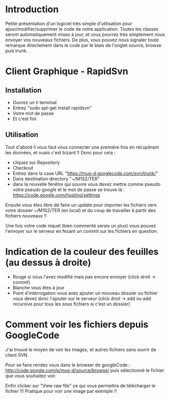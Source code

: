 # Introduction #

Petite présentation d'un logiciel très simple d'utilisation pour ajour/modifier/supprimer le code de notre application. Toutes les classes seront automatiquement mises à jour, et vous pourrez très simplement nous envoyer vos nouveaux fichiers. De plus, vous pouvez nous signaler toute remarque directement dans le code par le biais de l'onglet source, browse puis trunk.


# Client Graphique - RapidSvn #

## Installation ##
  * Ouvrez un ti terminal
  * Entrez "sudo apt-get install rapidsvn"
  * Votre mot de passe
  * Et c'est fini

## Utilisation ##

Tout d'abord il vous faut vous connecter une première fois en récupérant les données, et ouais c'est bizard !! Donc pour cela :
  * cliquez sur Repository
  * Checkout
  * Entrez dans la case URL "https://mus-d.googlecode.com/svn/trunk/"
  * Dans destination directory "~/M1S2/TER"
  * dans la nouvelle fenêtre qui souvre vous devez mettre comme pseudo votre pseudo google et le mot de passe se trouve là : https://code.google.com/hosting/settings

Ensuite vous êtes libre de faire un update pour importer les fichiers vers votre dossier ~/M1S2/TER (en local) et du coup de travailler à partir des fichiers nouveaux !!

Une fois votre code niquel (bien commenté serais un plus) vous pouvez l'envoyer sur le serveur en fesant un commit sur les fichiers en question.

# Indication de la couleur des feuilles (au dessus à droite) #

  * Rouge si vous l'avez modifié mais pas encore envoyer (click droit -> commit)
  * Blanche vous êtes à jour
  * Point d'intérrogation vous avez ajouter un nouveau dossier ou fichier vous devez donc l'ajouter sur le serveur (click droit -> add ou add recursive pour tous les sous fichiers si c'est un dossier)

# Comment voir les fichiers depuis GoogleCode #

J'ai trouvé le moyen de voir les images, et autres fichiers sans ouvrir de client SVN.

Pour se faire rendez vous dans le browser de googleCode : http://code.google.com/p/mus-d/source/browse/ puis sélectionné le fichier que vous souhaitez voir.

Enfin clicker sur "View raw file" ce qui vous permettra de télécharger le fichier !!! Pratique pour voir une image par exemple !!